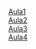 <a href="Aula1">Aula1</a>
<br/>
<a href="Aula2">Aula2</a>
<br/>
<a href="Aula3">Aula3</a>
<br/>
<a href="Aula4">Aula4</a>
